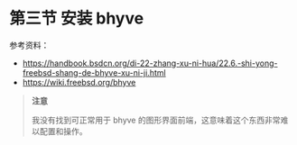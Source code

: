 # 第三节 安装 bhyve

参考资料：
 - <https://handbook.bsdcn.org/di-22-zhang-xu-ni-hua/22.6.-shi-yong-freebsd-shang-de-bhyve-xu-ni-ji.html>
 - <https://wiki.freebsd.org/bhyve>

>**注意**
>
>我没有找到可正常用于 bhyve 的图形界面前端，这意味着这个东西非常难以配置和操作。
